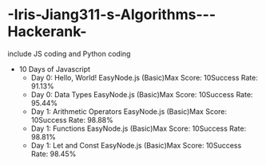 # -Iris-Jiang311-s-Algorithms---Hackerank-
include JS coding and Python coding
- 10 Days of Javascript
  - Day 0: Hello, World!
    EasyNode.js (Basic)Max Score: 10Success Rate: 91.13%
  - Day 0: Data Types
    EasyNode.js (Basic)Max Score: 10Success Rate: 95.44%
  - Day 1: Arithmetic Operators
    EasyNode.js (Basic)Max Score: 10Success Rate: 98.88%
  - Day 1: Functions
    EasyNode.js (Basic)Max Score: 10Success Rate: 98.81%
  - Day 1: Let and Const
    EasyNode.js (Basic)Max Score: 10Success Rate: 98.45%

